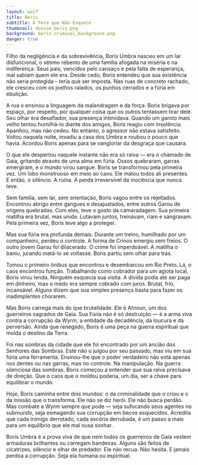 ```yaml
---
layout: wolf
title: Boris
subtitle: A Fera que Não Esquece
thumbnail: dossie_boris.png
background: boris_criminal_background.png
danger: true
---
```


Filho da negligência e da sobrevivência, Boris Umbra nasceu em um lar disfuncional, o sétimo rebento de uma família afogada na miséria e na indiferença. Seus pais, vencidos pelo cansaço e pela falta de esperança, mal sabiam quem ele era. Desde cedo, Boris entendeu que sua existência não seria protegida – teria que ser imposta. Nas ruas de concreto rachado, ele cresceu com os joelhos ralados, os punhos cerrados e a fúria em ebulição.

A rua o ensinou a linguagem da malandragem e da força. Boris brigava por espaço, por respeito, por qualquer coisa que os outros tentassem tirar dele. Seu olhar era desafiador, sua presença intimidava. Quando um garoto mais velho tentou humilhá-lo diante dos amigos, Boris reagiu com insolência. Apanhou, mas não cedeu. No entanto, o agressor não estava satisfeito. Voltou naquela noite, invadiu a casa dos Umbra e roubou o pouco que havia. Acordou Boris apenas para se vangloriar da desgraça que causara.

O que ele despertou naquele instante não era só raiva — era o chamado de Gaia, gritando através de uma alma em fúria. Ossos quebraram, garras emergiram, e o mundo virou sangue. Boris se transformou pela primeira vez. Um lobo monstruoso em meio ao caos. Ele matou todos ali presentes. E então, o silêncio. A ruína. A perda irreversível da inocência que nunca teve.

Sem família, sem lar, sem orientação, Boris vagou entre os rejeitados. Encontrou abrigo entre gangues e desajustados, entre outros Garou de origens quebradas. Com eles, teve o gosto da camaradagem. Sua primeira matilha era brutal, mas unida. Lutavam juntos, treinavam, riam e sangravam. Pela primeira vez, Boris teve algo a proteger.

Mas sua fúria era profunda demais. Durante um treino, humilhado por um companheiro, perdeu o controle. A forma de Crinos emergiu sem freios. O outro jovem Garou foi dilacerado. O crime foi imperdoável. A matilha o baniu, jurando matá-lo se voltasse. Boris partiu sem olhar para trás.

Tomou o primeiro ônibus que encontrou e desembarcou em Rio Preto. Lá, o caos encontrou função. Trabalhando como cobrador para um agiota local, Boris virou lenda. Ninguém esquecia sua visita. A dívida podia até ser paga em dinheiro, mas o medo era sempre cobrado com juros. Brutal, frio, incansável. Alguns dizem que sua simples presença basta para fazer os inadimplentes chorarem.

Mas Boris carrega mais do que brutalidade. Ele é Ahroun, um dos guerreiros sagrados de Gaia. Sua Fúria não é só destruição — é a arma viva contra a corrupção da Wyrm, a entidade da decadência, da loucura e da perversão. Ainda que renegado, Boris é uma peça na guerra espiritual que molda o destino da Terra.

Foi nas sombras da cidade que ele foi encontrado por um ancião dos Senhores das Sombras. Este não o julgou por seu passado, mas viu em sua fúria uma ferramenta. Ensinou-lhe que o poder verdadeiro não está apenas nos dentes ou nas garras, mas no controle. Na manipulação. Na guerra silenciosa das sombras. Boris começou a entender que sua raiva precisava de direção. Que o caos que o moldou poderia, um dia, ser a chave para equilibrar o mundo.

Hoje, Boris caminha entre dois mundos: o da criminalidade que o criou e o da missão que o transforma. Ele não se diz herói. Ele não busca perdão. Mas combate a Wyrm sempre que pode — seja sufocando seus agentes no submundo, seja esmagando sua corrupção em becos esquecidos. Acredita que cada inimigo derrotado, cada escória derrubada, é um passo a mais para um equilíbrio que ele mal ousa sonhar.

Boris Umbra é a prova viva de que nem todos os guerreiros de Gaia vestem armaduras brilhantes ou carregam bandeiras. Alguns são feitos de cicatrizes, silêncio e olhar de predador. Ele não recua. Não hesita. E jamais perdoa a corrupção. Seja ela humana ou espiritual.
